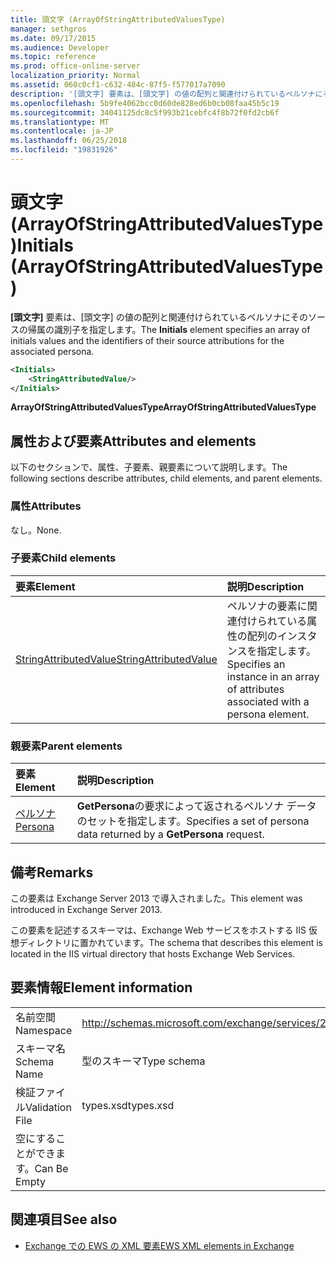 ```yaml
---
title: 頭文字 (ArrayOfStringAttributedValuesType)
manager: sethgros
ms.date: 09/17/2015
ms.audience: Developer
ms.topic: reference
ms.prod: office-online-server
localization_priority: Normal
ms.assetid: 060c0cf1-c632-484c-87f5-f577017a7090
description: '[頭文字] 要素は、[頭文字] の値の配列と関連付けられているペルソナにそのソースの帰属の識別子を指定します。'
ms.openlocfilehash: 5b9fe4062bcc0d60de828ed6b0cb08faa45b5c19
ms.sourcegitcommit: 34041125dc8c5f993b21cebfc4f8b72f0fd2cb6f
ms.translationtype: MT
ms.contentlocale: ja-JP
ms.lasthandoff: 06/25/2018
ms.locfileid: "19831926"
---
```

# <a name="initials-arrayofstringattributedvaluestype"></a><span data-ttu-id="2ab12-103">頭文字 (ArrayOfStringAttributedValuesType)</span><span class="sxs-lookup"><span data-stu-id="2ab12-103">Initials (ArrayOfStringAttributedValuesType)</span></span>

<span data-ttu-id="2ab12-104">**[頭文字]** 要素は、[頭文字] の値の配列と関連付けられているペルソナにそのソースの帰属の識別子を指定します。</span><span class="sxs-lookup"><span data-stu-id="2ab12-104">The **Initials** element specifies an array of initials values and the identifiers of their source attributions for the associated persona.</span></span> 
  
```XML
<Initials>
    <StringAttributedValue/>
</Initials>
```

 <span data-ttu-id="2ab12-105">**ArrayOfStringAttributedValuesType**</span><span class="sxs-lookup"><span data-stu-id="2ab12-105">**ArrayOfStringAttributedValuesType**</span></span>
## <a name="attributes-and-elements"></a><span data-ttu-id="2ab12-106">属性および要素</span><span class="sxs-lookup"><span data-stu-id="2ab12-106">Attributes and elements</span></span>

<span data-ttu-id="2ab12-107">以下のセクションで、属性、子要素、親要素について説明します。</span><span class="sxs-lookup"><span data-stu-id="2ab12-107">The following sections describe attributes, child elements, and parent elements.</span></span>
  
### <a name="attributes"></a><span data-ttu-id="2ab12-108">属性</span><span class="sxs-lookup"><span data-stu-id="2ab12-108">Attributes</span></span>

<span data-ttu-id="2ab12-109">なし。</span><span class="sxs-lookup"><span data-stu-id="2ab12-109">None.</span></span>
  
### <a name="child-elements"></a><span data-ttu-id="2ab12-110">子要素</span><span class="sxs-lookup"><span data-stu-id="2ab12-110">Child elements</span></span>

|<span data-ttu-id="2ab12-111">**要素**</span><span class="sxs-lookup"><span data-stu-id="2ab12-111">**Element**</span></span>|<span data-ttu-id="2ab12-112">**説明**</span><span class="sxs-lookup"><span data-stu-id="2ab12-112">**Description**</span></span>|
|:-----|:-----|
|[<span data-ttu-id="2ab12-113">StringAttributedValue</span><span class="sxs-lookup"><span data-stu-id="2ab12-113">StringAttributedValue</span></span>](stringattributedvalue.md) <br/> |<span data-ttu-id="2ab12-114">ペルソナの要素に関連付けられている属性の配列のインスタンスを指定します。</span><span class="sxs-lookup"><span data-stu-id="2ab12-114">Specifies an instance in an array of attributes associated with a persona element.</span></span>  <br/> |
   
### <a name="parent-elements"></a><span data-ttu-id="2ab12-115">親要素</span><span class="sxs-lookup"><span data-stu-id="2ab12-115">Parent elements</span></span>

|<span data-ttu-id="2ab12-116">**要素**</span><span class="sxs-lookup"><span data-stu-id="2ab12-116">**Element**</span></span>|<span data-ttu-id="2ab12-117">**説明**</span><span class="sxs-lookup"><span data-stu-id="2ab12-117">**Description**</span></span>|
|:-----|:-----|
|[<span data-ttu-id="2ab12-118">ペルソナ</span><span class="sxs-lookup"><span data-stu-id="2ab12-118">Persona</span></span>](persona.md) <br/> |<span data-ttu-id="2ab12-119">**GetPersona**の要求によって返されるペルソナ データのセットを指定します。</span><span class="sxs-lookup"><span data-stu-id="2ab12-119">Specifies a set of persona data returned by a **GetPersona** request.</span></span>  <br/> |
   
## <a name="remarks"></a><span data-ttu-id="2ab12-120">備考</span><span class="sxs-lookup"><span data-stu-id="2ab12-120">Remarks</span></span>

<span data-ttu-id="2ab12-121">この要素は Exchange Server 2013 で導入されました。</span><span class="sxs-lookup"><span data-stu-id="2ab12-121">This element was introduced in Exchange Server 2013.</span></span>
  
<span data-ttu-id="2ab12-122">この要素を記述するスキーマは、Exchange Web サービスをホストする IIS 仮想ディレクトリに置かれています。</span><span class="sxs-lookup"><span data-stu-id="2ab12-122">The schema that describes this element is located in the IIS virtual directory that hosts Exchange Web Services.</span></span>
  
## <a name="element-information"></a><span data-ttu-id="2ab12-123">要素情報</span><span class="sxs-lookup"><span data-stu-id="2ab12-123">Element information</span></span>

|||
|:-----|:-----|
|<span data-ttu-id="2ab12-124">名前空間</span><span class="sxs-lookup"><span data-stu-id="2ab12-124">Namespace</span></span>  <br/> |http://schemas.microsoft.com/exchange/services/2006/types  <br/> |
|<span data-ttu-id="2ab12-125">スキーマ名</span><span class="sxs-lookup"><span data-stu-id="2ab12-125">Schema Name</span></span>  <br/> |<span data-ttu-id="2ab12-126">型のスキーマ</span><span class="sxs-lookup"><span data-stu-id="2ab12-126">Type schema</span></span>  <br/> |
|<span data-ttu-id="2ab12-127">検証ファイル</span><span class="sxs-lookup"><span data-stu-id="2ab12-127">Validation File</span></span>  <br/> |<span data-ttu-id="2ab12-128">types.xsd</span><span class="sxs-lookup"><span data-stu-id="2ab12-128">types.xsd</span></span>  <br/> |
|<span data-ttu-id="2ab12-129">空にすることができます。</span><span class="sxs-lookup"><span data-stu-id="2ab12-129">Can Be Empty</span></span>  <br/> ||
   
## <a name="see-also"></a><span data-ttu-id="2ab12-130">関連項目</span><span class="sxs-lookup"><span data-stu-id="2ab12-130">See also</span></span>



- [<span data-ttu-id="2ab12-131">Exchange での EWS の XML 要素</span><span class="sxs-lookup"><span data-stu-id="2ab12-131">EWS XML elements in Exchange</span></span>](ews-xml-elements-in-exchange.md)

